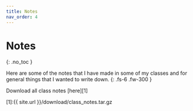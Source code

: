 ```yaml
---
title: Notes
nav_order: 4
---
```


# Notes
{: .no_toc }

Here are some of the notes that I have made in some of my classes and for general things that I wanted to write down.
{: .fs-6 .fw-300 }

Download all class notes [here][1]

[1]:{{ site.url }}/download/class_notes.tar.gz

